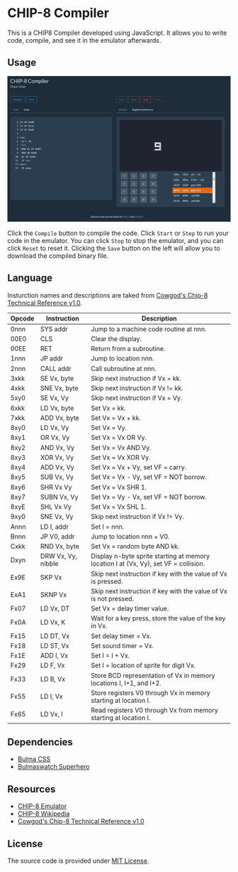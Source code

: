 # CHIP-8 Compiler

This is a CHIP8 Compiler developed using JavaScript. It allows you to write code, compile, and see it in the emulator afterwards.

## Usage

![Compiler Screenshot](images/screenshot.png)

Click the `Compile` button to compile the code. Click `Start` or `Step` to run your code in the emulator. You can click `Stop` to stop the emulator, and you can click `Reset` to reset it. Clicking the `Save` button on the left will allow you to download the compiled binary file. 

## Language

Insturction names and descriptions are taked from [Cowgod's Chip-8 Technical Reference v1.0](http://devernay.free.fr/hacks/chip8/C8TECH10.HTM).

| Opcode | Instruction | Description |
|---|---|---|
| 0nnn | SYS addr | Jump to a machine code routine at nnn. |
| 00E0 | CLS | Clear the display. |
| 00EE | RET | Return from a subroutine. |
| 1nnn | JP addr | Jump to location nnn. |
| 2nnn | CALL addr | Call subroutine at nnn. |
| 3xkk | SE Vx, byte | Skip next instruction if Vx = kk. |
| 4xkk | SNE Vx, byte | Skip next instruction if Vx != kk. |
| 5xy0 | SE Vx, Vy | Skip next instruction if Vx = Vy. |
| 6xkk | LD Vx, byte | Set Vx = kk. |
| 7xkk | ADD Vx, byte | Set Vx = Vx + kk. |
| 8xy0 | LD Vx, Vy | Set Vx = Vy. |
| 8xy1 | OR Vx, Vy | Set Vx = Vx OR Vy. |
| 8xy2 | AND Vx, Vy | Set Vx = Vx AND Vy. |
| 8xy3 | XOR Vx, Vy | Set Vx = Vx XOR Vy. |
| 8xy4 | ADD Vx, Vy | Set Vx = Vx + Vy, set VF = carry. |
| 8xy5 | SUB Vx, Vy | Set Vx = Vx - Vy, set VF = NOT borrow. |
| 8xy6 | SHR Vx Vy | Set Vx = Vx SHR 1. |
| 8xy7 | SUBN Vx, Vy | Set Vx = Vy - Vx, set VF = NOT borrow. |
| 8xyE | SHL Vx Vy | Set Vx = Vx SHL 1. |
| 9xy0 | SNE Vx, Vy | Skip next instruction if Vx != Vy. |
| Annn | LD I, addr | Set I = nnn. |
| Bnnn | JP V0, addr | Jump to location nnn + V0. |
| Cxkk | RND Vx, byte | Set Vx = random byte AND kk. |
| Dxyn | DRW Vx, Vy, nibble | Display n-byte sprite starting at memory location I at (Vx, Vy), set VF = collision. |
| Ex9E | SKP Vx | Skip next instruction if key with the value of Vx is pressed. |
| ExA1 | SKNP Vx | Skip next instruction if key with the value of Vx is not pressed. |
| Fx07 | LD Vx, DT | Set Vx = delay timer value. |
| Fx0A | LD Vx, K | Wait for a key press, store the value of the key in Vx. |
| Fx15 | LD DT, Vx | Set delay timer = Vx. |
| Fx18 | LD ST, Vx | Set sound timer = Vx. |
| Fx1E | ADD I, Vx | Set I = I + Vx. |
| Fx29 | LD F, Vx | Set I = location of sprite for digit Vx. |
| Fx33 | LD B, Vx | Store BCD representation of Vx in memory locations I, I+1, and I+2. |
| Fx55 | LD I, Vx | Store registers V0 through Vx in memory starting at location I. |
| Fx65 | LD Vx, I | Read registers V0 through Vx from memory starting at location I. |


## Dependencies

- [Bulma CSS](https://bulma.io/)
- [Bulmaswatch Superhero](https://jenil.github.io/bulmaswatch/superhero/)

## Resources

- [CHIP-8 Emulator](https://github.com/cinar/Chip8EmulatorJS)
- [CHIP-8 Wikipedia](https://en.wikipedia.org/wiki/CHIP-8)
- [Cowgod's Chip-8 Technical Reference v1.0](http://devernay.free.fr/hacks/chip8/C8TECH10.HTM)

## License

The source code is provided under [MIT License](LICENSE).
